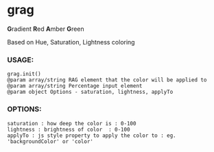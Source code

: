 grag
====

**G**radient **R**ed **A**mber **G**reen

Based on Hue, Saturation, Lightness coloring

### USAGE:

    grag.init()
    @param array/string RAG element that the color will be applied to
    @param array/string Percentage input element
    @param object Options - saturation, lightness, applyTo


### OPTIONS:

    saturation : how deep the color is : 0-100
    lightness : brightness of color  : 0-100
    applyTo : js style property to apply the color to : eg.  'backgroundColor' or 'color'



